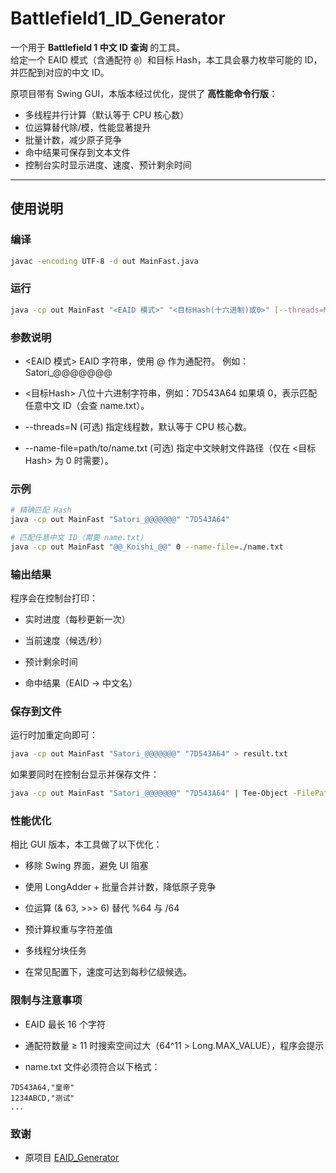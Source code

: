 # Battlefield1_ID_Generator

一个用于 **Battlefield 1 中文 ID 查询** 的工具。  
给定一个 EAID 模式（含通配符 `@`）和目标 Hash，本工具会暴力枚举可能的 ID，并匹配到对应的中文 ID。

原项目带有 Swing GUI，本版本经过优化，提供了 **高性能命令行版**：

- 多线程并行计算（默认等于 CPU 核心数）
- 位运算替代除/模，性能显著提升
- 批量计数，减少原子竞争
- 命中结果可保存到文本文件
- 控制台实时显示进度、速度、预计剩余时间

---

## 使用说明

### 编译

```bash
javac -encoding UTF-8 -d out MainFast.java
```

### 运行
```bash
java -cp out MainFast "<EAID 模式>" "<目标Hash(十六进制)或0>" [--threads=N] [--name-file=path/to/name.txt]
```

### 参数说明

- <EAID 模式>
EAID 字符串，使用 @ 作为通配符。
例如：Satori_@@@@@@@

- <目标Hash>
八位十六进制字符串，例如：7D543A64
如果填 0，表示匹配任意中文 ID（会查 name.txt）。

- --threads=N (可选)
指定线程数，默认等于 CPU 核心数。

- --name-file=path/to/name.txt (可选)
指定中文映射文件路径（仅在 <目标Hash> 为 0 时需要）。

### 示例
```bash
# 精确匹配 Hash
java -cp out MainFast "Satori_@@@@@@@" "7D543A64"

# 匹配任意中文 ID（需要 name.txt）
java -cp out MainFast "@@_Koishi_@@" 0 --name-file=./name.txt
```

### 输出结果

程序会在控制台打印：

- 实时进度（每秒更新一次）

- 当前速度（候选/秒）

- 预计剩余时间

- 命中结果（EAID -> 中文名）

### 保存到文件

运行时加重定向即可：
```bash
java -cp out MainFast "Satori_@@@@@@@" "7D543A64" > result.txt
```

如果要同时在控制台显示并保存文件：
```bash
java -cp out MainFast "Satori_@@@@@@@" "7D543A64" | Tee-Object -FilePath result.txt
```
### 性能优化

相比 GUI 版本，本工具做了以下优化：

- 移除 Swing 界面，避免 UI 阻塞

- 使用 LongAdder + 批量合并计数，降低原子竞争

- 位运算 (& 63, >>> 6) 替代 %64 与 /64

- 预计算权重与字符差值

- 多线程分块任务

- 在常见配置下，速度可达到每秒亿级候选。

### 限制与注意事项

- EAID 最长 16 个字符

- 通配符数量 ≥ 11 时搜索空间过大（64^11 > Long.MAX_VALUE），程序会提示

- name.txt 文件必须符合以下格式：
```
7D543A64,"皇帝"
1234ABCD,"测试"
...
```
### 致谢

- 原项目 [EAID_Generator](https://github.com/LaoHuaJiOfficial/EAID_Generator)